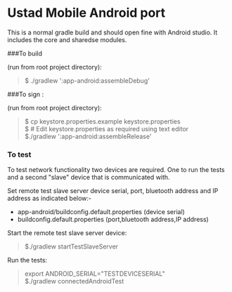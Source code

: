 # Ustad Mobile Android port

This is a normal gradle build and should open fine with Android studio. It includes the core and sharedse modules.

###To build

(run from root project directory):

> $ ./gradlew ':app-android:assembleDebug'

###To sign :

(run from root project directory):

> $ cp keystore.properties.example keystore.properties  <br/>
> $ # Edit keystore.properties as required using text editor <br/>
> $./gradlew ':app-android:assembleRelease'

### To test

To test network functionality two devices are required. 
One to run the tests and a second "slave" device that
is communicated with.

Set remote test slave server device serial, port, bluetooth address and IP address as indicated below:-
* app-android/buildconfig.default.properties (device serial)
* buildconfig.default.properties (port,bluetooth address,IP address)<br/>

Start the remote test slave server device:
 >$./gradlew startTestSlaveServer
 
 Run the tests:
 >export ANDROID_SERIAL="TESTDEVICESERIAL" <br/>
 >$./gradlew connectedAndroidTest
 
 